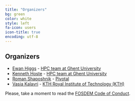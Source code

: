 ```yaml
---
title: "Organizers"
bg: green
color: white
style: left
fa-icon: users
icon-title: true
encoding: utf-8
---
```


## Organizers

* [Ewan Higgs](https://github.com/ehiggs) - [HPC team at Ghent University](http://www.ugent.be/hpc)
* [Kenneth Hoste](https://github.com/boegel) - [HPC team at Ghent University](http://www.ugent.be/hpc)
* [Roman Shaposhnik](https://github.com/rvs) - [Pivotal](http://pivotal.io/) 
* [Vasia Kalavri](https://github.com/vasia) - [KTH Royal Institute of Technology (KTH)](http://www.kth.se)

Please, take a moment to read the [FOSDEM Code of Conduct](https://fosdem.org/2016/practical/conduct/).
